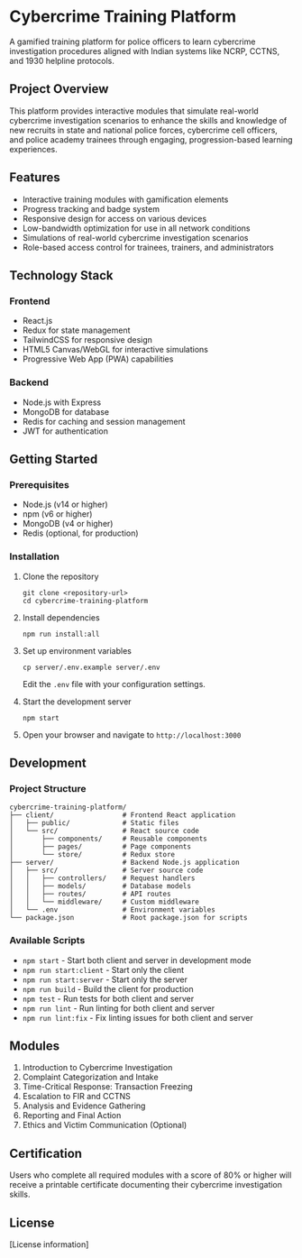 # Cybercrime Training Platform

A gamified training platform for police officers to learn cybercrime investigation procedures aligned with Indian systems like NCRP, CCTNS, and 1930 helpline protocols.

## Project Overview

This platform provides interactive modules that simulate real-world cybercrime investigation scenarios to enhance the skills and knowledge of new recruits in state and national police forces, cybercrime cell officers, and police academy trainees through engaging, progression-based learning experiences.

## Features

- Interactive training modules with gamification elements
- Progress tracking and badge system
- Responsive design for access on various devices
- Low-bandwidth optimization for use in all network conditions
- Simulations of real-world cybercrime investigation scenarios
- Role-based access control for trainees, trainers, and administrators

## Technology Stack

### Frontend
- React.js
- Redux for state management
- TailwindCSS for responsive design
- HTML5 Canvas/WebGL for interactive simulations
- Progressive Web App (PWA) capabilities

### Backend
- Node.js with Express
- MongoDB for database
- Redis for caching and session management
- JWT for authentication

## Getting Started

### Prerequisites

- Node.js (v14 or higher)
- npm (v6 or higher)
- MongoDB (v4 or higher)
- Redis (optional, for production)

### Installation

1. Clone the repository
   ```
   git clone <repository-url>
   cd cybercrime-training-platform
   ```

2. Install dependencies
   ```
   npm run install:all
   ```

3. Set up environment variables
   ```
   cp server/.env.example server/.env
   ```
   Edit the `.env` file with your configuration settings.

4. Start the development server
   ```
   npm start
   ```

5. Open your browser and navigate to `http://localhost:3000`

## Development

### Project Structure

```
cybercrime-training-platform/
├── client/                 # Frontend React application
│   ├── public/             # Static files
│   └── src/                # React source code
│       ├── components/     # Reusable components
│       ├── pages/          # Page components
│       └── store/          # Redux store
├── server/                 # Backend Node.js application
│   ├── src/                # Server source code
│   │   ├── controllers/    # Request handlers
│   │   ├── models/         # Database models
│   │   ├── routes/         # API routes
│   │   └── middleware/     # Custom middleware
│   └── .env                # Environment variables
└── package.json            # Root package.json for scripts
```

### Available Scripts

- `npm start` - Start both client and server in development mode
- `npm run start:client` - Start only the client
- `npm run start:server` - Start only the server
- `npm run build` - Build the client for production
- `npm test` - Run tests for both client and server
- `npm run lint` - Run linting for both client and server
- `npm run lint:fix` - Fix linting issues for both client and server

## Modules

1. Introduction to Cybercrime Investigation
2. Complaint Categorization and Intake
3. Time-Critical Response: Transaction Freezing
4. Escalation to FIR and CCTNS
5. Analysis and Evidence Gathering
6. Reporting and Final Action
7. Ethics and Victim Communication (Optional)

## Certification

Users who complete all required modules with a score of 80% or higher will receive a printable certificate documenting their cybercrime investigation skills.

## License

[License information]